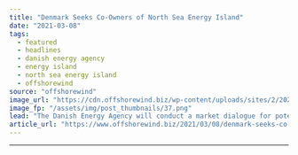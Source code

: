 ```yaml
---
title: "Denmark Seeks Co-Owners of North Sea Energy Island"
date: "2021-03-08"
tags: 
  - featured
  - headlines
  - danish energy agency
  - energy island
  - north sea energy island
  - offshorewind
source: "offshorewind"
image_url: "https://cdn.offshorewind.biz/wp-content/uploads/sites/2/2021/03/08124005/Denmark-Seeks-Co-Owners-of-North-Sea-Energy-Island.png"
image_fp: "/assets/img/post_thumbnails/37.png"
lead: "The Danish Energy Agency will conduct a market dialogue for potential bidders and relevant"
article_url: "https://www.offshorewind.biz/2021/03/08/denmark-seeks-co-owners-of-north-sea-energy-island/"
---
```


---
